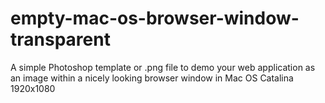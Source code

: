 # empty-mac-os-browser-window-transparent
A simple Photoshop template or .png file to demo your web application as an image within a nicely looking browser window in Mac OS Catalina 1920x1080
